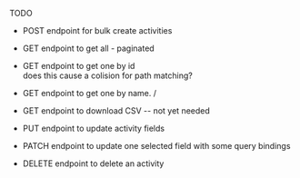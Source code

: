 TODO



- POST endpoint for bulk create activities

- GET endpoint to get all - paginated
- GET endpoint to get one by id    \
                                    does this cause a colision for path matching?
- GET endpoint to get one by name. /
- GET endpoint to download CSV -- not yet needed

- PUT endpoint to update activity fields
- PATCH endpoint to update one selected field with some query bindings

- DELETE endpoint to delete an activity
